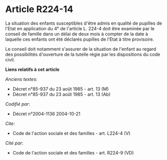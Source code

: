 # Article R224-14

La situation des enfants susceptibles d'être admis en qualité de pupilles de l'Etat en application du 4° de l'article L.
224-4 doit être examinée par le conseil de famille dans un délai de deux mois à compter de la date à laquelle ces enfants ont
été déclarés pupilles de l'Etat à titre provisoire. 

Le conseil doit notamment s'assurer de la situation de l'enfant au regard des possibilités d'ouverture de la tutelle régie
par les dispositions du code civil.

**Liens relatifs à cet article**

_Anciens textes_:

  - Décret n°85-937 du 23 août 1985 - art. 13 (M)
  - Décret n°85-937 du 23 août 1985 - art. 13 (Ab)

_Codifié par_:

  - Décret n°2004-1136 2004-10-21

_Cite_:

  - Code de l'action sociale et des familles - art. L224-4 (V)

_Cité par_:

  - Code de l'action sociale et des familles - art. R224-9 (VD)

